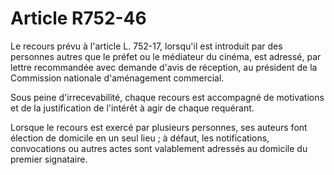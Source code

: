 # Article R752-46

Le recours prévu à l'article L. 752-17, lorsqu'il est introduit par des personnes autres que le préfet ou le médiateur du cinéma, est adressé, par lettre recommandée avec demande d'avis de réception, au président de la Commission nationale d'aménagement commercial.

Sous peine d'irrecevabilité, chaque recours est accompagné de motivations et de la justification de l'intérêt à agir de chaque requérant.

Lorsque le recours est exercé par plusieurs personnes, ses auteurs font élection de domicile en un seul lieu ; à défaut, les notifications, convocations ou autres actes sont valablement adressés au domicile du premier signataire.
